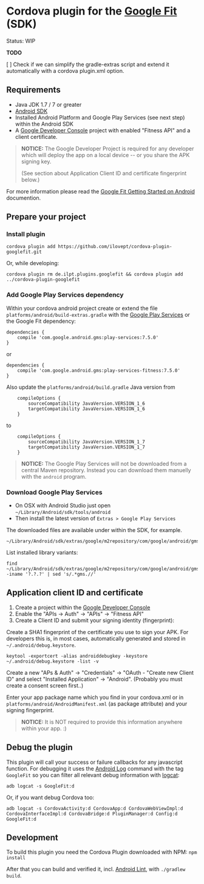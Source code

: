 # Cordova plugin for the [Google Fit](https://developers.google.com/fit/) (SDK)

Status: WIP

**TODO**

[ ] Check if we can simplify the gradle-extras script and extend it automatically with a cordova plugin.xml option.


## Requirements

* Java JDK 1.7 / 7 or greater
* [Android SDK](http://developer.android.com)
* Installed Android Platform and Google Play Services (see next step) within the Android SDK
* A [Google Developer Console](https://console.developers.google.com/) project
  with enabled "Fitness API" and a client certificate.

> **NOTICE:** The Google Developer Project is required for any developer which will
> deploy the app on a local device -- or you share the APK signing key.
> 
> (See section about Application Client ID and certificate fingerprint below.)

For more information please read the [Google Fit Getting Started on Android](https://developers.google.com/fit/android/get-started) documention.

## Prepare your project

### Install plugin

	cordova plugin add https://github.com/ilovept/cordova-plugin-googlefit.git

Or, while developing:

	cordova plugin rm de.ilpt.plugins.googlefit && cordova plugin add ../cordova-plugin-googlefit

### Add Google Play Services dependency

Within your cordova android project create or extend the file
`platforms/android/build-extras.gradle`
with the [Google Play Services](https://developers.google.com/android/guides/setup)
or the Google Fit dependency:

	dependencies {
		compile 'com.google.android.gms:play-services:7.5.0'
	}

or

	dependencies {
		compile 'com.google.android.gms:play-services-fitness:7.5.0'
	}

Also update the `platforms/android/build.gradle` Java version from

	    compileOptions {
	        sourceCompatibility JavaVersion.VERSION_1_6
	        targetCompatibility JavaVersion.VERSION_1_6
	    }

to

	    compileOptions {
	        sourceCompatibility JavaVersion.VERSION_1_7
	        targetCompatibility JavaVersion.VERSION_1_7
	    }

> **NOTICE:** The Google Play Services will not be downloaded from a central Maven
> repository. Instead you can download them manuelly with the `android` program.

### Download Google Play Services

* On OSX with Android Studio just open `~/Library/Android/sdk/tools/android`
* Then install the latest version of `Extras > Google Play Services`

The downloaded files are available under within the SDK, for example.

	~/Library/Android/sdk/extras/google/m2repository/com/google/android/gms

List installed library variants:

	find ~/Library/Android/sdk/extras/google/m2repository/com/google/android/gms -iname '?.?.?' | sed 's/.*gms.//'


## Application client ID and certificate

1. Create a project within the [Google Developer Console](https://console.developers.google.com/)
2. Enable the "APIs → Auth" → "APIs" → "Fitness API"
3. Create a Client ID and submit your signing identity (fingerprint):

Create a SHA1 fingerprint of the certificate you use to sign your APK. For developers this
is, in most cases, automatically generated and stored in `~/.android/debug.keystore`.

	keytool -exportcert -alias androiddebugkey -keystore ~/.android/debug.keystore -list -v

Create a new "APs &amp; Auth" → "Credentials" → "OAuth - "Create new Client ID" and select
"Installed Application" → "Android". (Probably you must create a consent screen first..)

Enter your app package name which you find in your cordova.xml or in `platforms/android/AndroidManifest.xml` (as package attribute) and your signing fingerprint.

> **NOTICE:** It is NOT required to provide this information anywhere within your app. :)


## Debug the plugin

This plugin will call your success or failure callbacks for any javascript function.
For debugging it uses the [Android Log](http://developer.android.com/tools/debugging/debugging-log.html)
command with the tag `GoogleFit` so you can filter all relevant debug information with
[logcat](http://developer.android.com/tools/help/logcat.html):

	adb logcat -s GoogleFit:d

Or, if you want debug Cordova too:

	adb logcat -s CordovaActivity:d CordovaApp:d CordovaWebViewImpl:d CordovaInterfaceImpl:d CordovaBridge:d PluginManager:d Config:d GoogleFit:d


## Development

To build this plugin you need the Cordova Plugin downloaded with NPM: `npm install`

After that you can build and verified it, incl. [Android Lint](http://developer.android.com/tools/debugging/improving-w-lint.html),
with `./gradlew build`.

